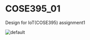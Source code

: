 # COSE395_01
Design for IoT(COSE395) assignment1

![default](https://user-images.githubusercontent.com/26498433/39352022-63b70e0a-4a3e-11e8-9540-e02a342c7579.JPG)
